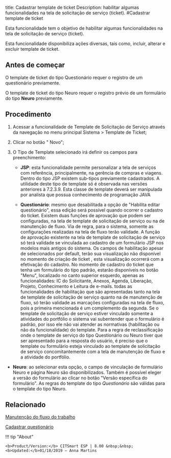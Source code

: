 title: Cadastrar template de ticket
Description: habilitar algumas funcionalidades na tela de solicitação de serviço (ticket).
#Cadastrar template de ticket

Esta funcionalidade tem o objetivo de habilitar algumas funcionalidades na tela
de solicitação de serviço (ticket).

Esta funcionalidade disponibiliza ações diversas, tais como, incluir, alterar e
excluir template de ticket.

Antes de começar
--------------------

O template de ticket do tipo Questionário requer o registro de um questionário
previamente.

O template de ticket do tipo Neuro requer o registro prévio de um formulário do
tipo **Neuro** previamente.

Procedimento
----------------

1.  Acessar a funcionalidade de Template de Solicitação de Serviço através da
    navegação no menu principal Sistema \> Template de Ticket;

2.  Clicar no botão " Novo";

3.  O Tipo de Template selecionado irá definir os campos para preenchimento:

    -   **JSP**: esta funcionalidade permite personalizar a tela de serviços com
        referência, principalmente, na gerência de compras e viagens. Dentro do tipo
        JSP existem sub-tipos previamente cadastrados. A utilidade deste tipo de
        template só é observada nas versões anteriores à 7.2.3.9. Esta classe de
        template deverá ser manipulada por analista que possua conhecimento de
        programação JAVA

    -   **Questionário**: mesmo que desabilitada a opção de "Habilita editar
    questionário", essa edição será possível quando ocorrer o cadastro do
    ticket. Existem duas funções de aprovação que podem ser configuradas, na
    tela de template de solicitação de serviço ou na de manutenção de fluxo. Via
    de regra, para o sistema, somente as configurações realizadas na tela de
    fluxo terão validade. A função de aprovação existente na tela de template de
    solicitação de serviço só terá validade se vinculada ao cadastro de um
    formulário JSP nos modelos mais antigos do sistema. Os campos de habilitação
    apesar de selecionados por default, terão sua visualização não disponível no
    momento de criação de ticket , esta visualização ocorrerá com a efetivação
    do cadastro. No momento de cadastro do ticket que tenha um formulário do
    tipo padrão, estarão disponíveis no botão "Menu", localizado no canto superior
    esquerdo, apenas as funcionalidades: IC do Solicitante, Anexos, Agenda,
    Liberação, Projeto, Conhecimento e Leitura de e-mails. todas as
    funcionalidades de habilitação que são apresentadas tanto na tela de
    template de solicitação de serviço quanto na de manutenção de fluxo, só
    terão validade as marcações configuradas na tela de fluxo, pois a primeira
    mencionada é um complemento da segunda. Se o template de solicitação de
    serviço estiver vinculado somente a atividades do portfólio o sistema vai
    subentender que o formulário é padrão, por isso ele não vai atender as
    normativas (habilitação ou não da funcionalidade) do template. Para a regra
    de reclassificação onde o template de serviço do tipo Questionário ou Neuro
    tiver que ser apresentado para a resposta do usuário, é preciso que o
    template ou formulário esteja vinculado ao template de solicitação de
    serviço concomitantemente com a tela de manutenção de fluxo e a atividade do
    portfólio.

 -   **Neuro**: ao selecionar esta opção, o campo de vinculação de formulário
    Neuro e página Neuro são disponibilizados. Também é possível eleger
    a versão do formulário ao clicar no botão "Versão específica do
    formulário". As regras do template do tipo *Questionário* são válidas para o
    template do tipo Neuro.


Relacionado
-----------

[Manutenção do fluxo do trabalho](/pt-br/citsmart-esp-8/platform-administration/flow-maintenance/workflow.maintenance.html)

[Cadastrar questionário](/pt-br/citsmart-esp-8/platform-administration/questionnaires/questionaires-management/register-questionnaire.html)


!!! tip "About"

    <b>Product/Version:</b> CITSmart ESP | 8.00 &nbsp;&nbsp;
    <b>Updated:</b>01/18/2019 – Anna Martins

